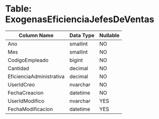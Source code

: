 # Table: ExogenasEficienciaJefesDeVentas

| Column Name | Data Type | Nullable |
|-------------|-----------|----------|
| Ano | smallint | NO |
| Mes | smallint | NO |
| CodigoEmpleado | bigint | NO |
| Cantidad | decimal | NO |
| EficienciaAdministrativa | decimal | NO |
| UserIdCreo | nvarchar | NO |
| FechaCreacion | datetime | NO |
| UserIdModifico | nvarchar | YES |
| FechaModificacion | datetime | YES |
